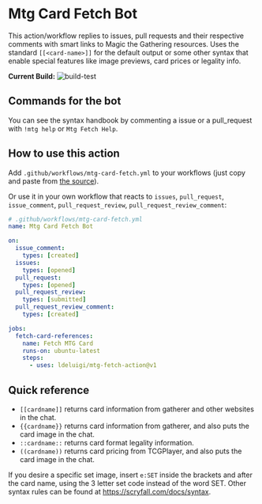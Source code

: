 # Mtg Card Fetch Bot

This action/workflow replies to issues, pull requests and their respective comments with smart links to Magic the Gathering resources. Uses the standard `[[<card-name>]]` for the default output or some other syntax that enable special features like image previews, card prices or legality info.

**Current Build:** ![build-test](https://github.com/ldeluigi/mtg-fetch-action/workflows/build-test/badge.svg?branch=master)

## Commands for the bot

You can see the syntax handbook by commenting a issue or a pull_request with `!mtg help` or `Mtg Fetch Help`.

## How to use this action

Add `.github/workflows/mtg-card-fetch.yml` to your workflows (just copy and paste from [the source](https://github.com/ldeluigi/mtg-fetch-action/blob/master/.github/workflows/mtg-card-fetch.yml)).

Or use it in your own workflow that reacts to `issues`, `pull_request`, `issue_comment`, `pull_request_review`, `pull_request_review_comment`:

```yaml
# .github/workflows/mtg-card-fetch.yml
name: Mtg Card Fetch Bot

on:
  issue_comment:
    types: [created]
  issues:
    types: [opened]
  pull_request:
    types: [opened]
  pull_request_review:
    types: [submitted]
  pull_request_review_comment:
    types: [created]

jobs:
  fetch-card-references:
    name: Fetch MTG Card
    runs-on: ubuntu-latest
    steps:
      - uses: ldeluigi/mtg-fetch-action@v1
```

## Quick reference

- `[[cardname]]` returns card information from gatherer and other websites in the chat.
- `{{cardname}}` returns card information from gatherer, and also puts the card image in the chat.
- `::cardname::` returns card format legality information.
- `((cardname))` returns card pricing from TCGPlayer, and also puts the card image in the chat.

If you desire a specific set image, insert `e:SET` inside the brackets and after the card name, using the 3 letter set code instead of the word SET. Other syntax rules can be found at https://scryfall.com/docs/syntax.
